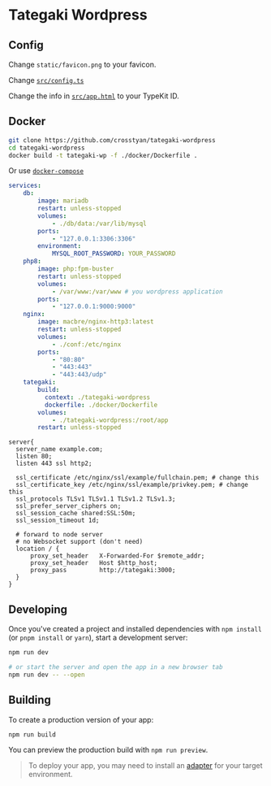 # Tategaki Wordpress

## Config

Change `static/favicon.png` to your favicon.

Change [`src/config.ts`](src/config.ts)

Change the info in [`src/app.html`](src/app.html) to your TypeKit ID.

## Docker

```bash
git clone https://github.com/crosstyan/tategaki-wordpress
cd tategaki-wordpress
docker build -t tategaki-wp -f ./docker/Dockerfile .
```

Or use [`docker-compose`](https://docs.docker.com/compose/)

```yaml
services:
    db:
        image: mariadb
        restart: unless-stopped
        volumes: 
            - ./db/data:/var/lib/mysql
        ports:
            - "127.0.0.1:3306:3306"
        environment:
            MYSQL_ROOT_PASSWORD: YOUR_PASSWORD
    php8:
        image: php:fpm-buster
        restart: unless-stopped
        volumes: 
            - /var/www:/var/www # you wordpress application
        ports:
            - "127.0.0.1:9000:9000"
    nginx:
        image: macbre/nginx-http3:latest
        restart: unless-stopped
        volumes: 
            - ./conf:/etc/nginx
        ports:
            - "80:80"
            - "443:443"
            - "443:443/udp"
    tategaki:
        build: 
          context: ./tategaki-wordpress
          dockerfile: ./docker/Dockerfile
        volumes: 
            - ./tategaki-wordpress:/root/app
        restart: unless-stopped
```

```nginx
server{
  server_name example.com;
  listen 80;
  listen 443 ssl http2;

  ssl_certificate /etc/nginx/ssl/example/fullchain.pem; # change this
  ssl_certificate_key /etc/nginx/ssl/example/privkey.pem; # change this
  ssl_protocols TLSv1 TLSv1.1 TLSv1.2 TLSv1.3;
  ssl_prefer_server_ciphers on;
  ssl_session_cache shared:SSL:50m;
  ssl_session_timeout 1d;

  # forward to node server
  # no Websocket support (don't need)
  location / {
      proxy_set_header   X-Forwarded-For $remote_addr;
      proxy_set_header   Host $http_host;
      proxy_pass         http://tategaki:3000;
  }
}
```

## Developing

Once you've created a project and installed dependencies with `npm install` (or `pnpm install` or `yarn`), start a development server:

```bash
npm run dev

# or start the server and open the app in a new browser tab
npm run dev -- --open
```

## Building

To create a production version of your app:

```bash
npm run build
```

You can preview the production build with `npm run preview`.

> To deploy your app, you may need to install an [adapter](https://kit.svelte.dev/docs/adapters) for your target environment.
